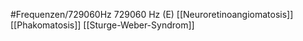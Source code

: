 #Frequenzen/729060Hz
729060 Hz (E)
[[Neuroretinoangiomatosis]]
[[Phakomatosis]]
[[Sturge-Weber-Syndrom]]